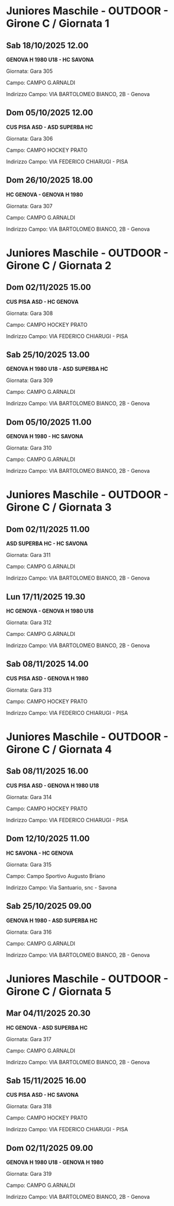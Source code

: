 # Juniores Maschile - OUTDOOR  - Girone C / Giornata 1
## Sab 18/10/2025 12.00
**GENOVA H 1980 U18 - HC SAVONA**

Giornata: Gara 305

Campo: CAMPO G.ARNALDI 

Indirizzo Campo:  VIA BARTOLOMEO BIANCO, 2B - Genova



## Dom 05/10/2025 12.00
**CUS PISA ASD - ASD SUPERBA HC**

Giornata: Gara 306

Campo: CAMPO HOCKEY PRATO 

Indirizzo Campo:  VIA FEDERICO CHIARUGI - PISA



## Dom 26/10/2025 18.00
**HC GENOVA - GENOVA H 1980**

Giornata: Gara 307

Campo: CAMPO G.ARNALDI 

Indirizzo Campo:  VIA BARTOLOMEO BIANCO, 2B - Genova


# Juniores Maschile - OUTDOOR  - Girone C / Giornata 2
## Dom 02/11/2025 15.00
**CUS PISA ASD - HC GENOVA**

Giornata: Gara 308

Campo: CAMPO HOCKEY PRATO 

Indirizzo Campo:  VIA FEDERICO CHIARUGI - PISA



## Sab 25/10/2025 13.00
**GENOVA H 1980 U18 - ASD SUPERBA HC**

Giornata: Gara 309

Campo: CAMPO G.ARNALDI 

Indirizzo Campo:  VIA BARTOLOMEO BIANCO, 2B - Genova



## Dom 05/10/2025 11.00
**GENOVA H 1980 - HC SAVONA**

Giornata: Gara 310

Campo: CAMPO G.ARNALDI 

Indirizzo Campo:  VIA BARTOLOMEO BIANCO, 2B - Genova


# Juniores Maschile - OUTDOOR  - Girone C / Giornata 3
## Dom 02/11/2025 11.00
**ASD SUPERBA HC - HC SAVONA**

Giornata: Gara 311

Campo: CAMPO G.ARNALDI 

Indirizzo Campo:  VIA BARTOLOMEO BIANCO, 2B - Genova



## Lun 17/11/2025 19.30
**HC GENOVA - GENOVA H 1980 U18**

Giornata: Gara 312

Campo: CAMPO G.ARNALDI 

Indirizzo Campo:  VIA BARTOLOMEO BIANCO, 2B - Genova



## Sab 08/11/2025 14.00
**CUS PISA ASD - GENOVA H 1980**

Giornata: Gara 313

Campo: CAMPO HOCKEY PRATO 

Indirizzo Campo:  VIA FEDERICO CHIARUGI - PISA


# Juniores Maschile - OUTDOOR  - Girone C / Giornata 4
## Sab 08/11/2025 16.00
**CUS PISA ASD - GENOVA H 1980 U18**

Giornata: Gara 314

Campo: CAMPO HOCKEY PRATO 

Indirizzo Campo:  VIA FEDERICO CHIARUGI - PISA



## Dom 12/10/2025 11.00
**HC SAVONA - HC GENOVA**

Giornata: Gara 315

Campo: Campo Sportivo Augusto Briano 

Indirizzo Campo:  Via Santuario, snc - Savona



## Sab 25/10/2025 09.00
**GENOVA H 1980 - ASD SUPERBA HC**

Giornata: Gara 316

Campo: CAMPO G.ARNALDI 

Indirizzo Campo:  VIA BARTOLOMEO BIANCO, 2B - Genova


# Juniores Maschile - OUTDOOR  - Girone C / Giornata 5
## Mar 04/11/2025 20.30
**HC GENOVA - ASD SUPERBA HC**

Giornata: Gara 317

Campo: CAMPO G.ARNALDI 

Indirizzo Campo:  VIA BARTOLOMEO BIANCO, 2B - Genova



## Sab 15/11/2025 16.00
**CUS PISA ASD - HC SAVONA**

Giornata: Gara 318

Campo: CAMPO HOCKEY PRATO 

Indirizzo Campo:  VIA FEDERICO CHIARUGI - PISA



## Dom 02/11/2025 09.00
**GENOVA H 1980 U18 - GENOVA H 1980**

Giornata: Gara 319

Campo: CAMPO G.ARNALDI 

Indirizzo Campo:  VIA BARTOLOMEO BIANCO, 2B - Genova


